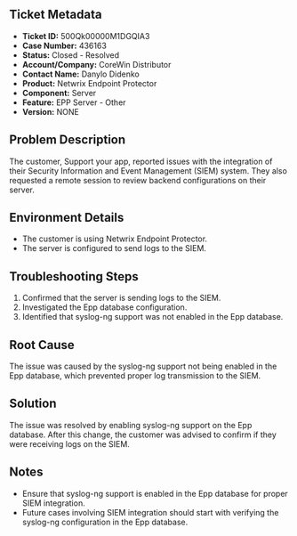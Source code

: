 ## Ticket Metadata
- **Ticket ID:** 500Qk00000M1DGQIA3
- **Case Number:** 436163
- **Status:** Closed - Resolved
- **Account/Company:** CoreWin Distributor
- **Contact Name:** Danylo Didenko
- **Product:** Netwrix Endpoint Protector
- **Component:** Server
- **Feature:** EPP Server - Other
- **Version:** NONE

## Problem Description
The customer, Support your app, reported issues with the integration of their Security Information and Event Management (SIEM) system. They also requested a remote session to review backend configurations on their server.

## Environment Details
- The customer is using Netwrix Endpoint Protector.
- The server is configured to send logs to the SIEM.

## Troubleshooting Steps
1. Confirmed that the server is sending logs to the SIEM.
2. Investigated the Epp database configuration.
3. Identified that syslog-ng support was not enabled in the Epp database.

## Root Cause
The issue was caused by the syslog-ng support not being enabled in the Epp database, which prevented proper log transmission to the SIEM.

## Solution
The issue was resolved by enabling syslog-ng support on the Epp database. After this change, the customer was advised to confirm if they were receiving logs on the SIEM.

## Notes
- Ensure that syslog-ng support is enabled in the Epp database for proper SIEM integration.
- Future cases involving SIEM integration should start with verifying the syslog-ng configuration in the Epp database.